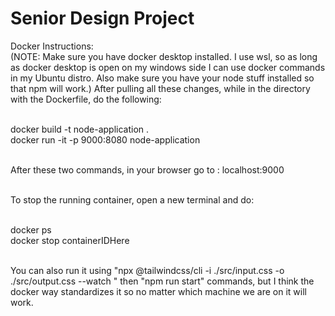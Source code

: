 # Senior Design Project

Docker Instructions:<br>
(NOTE: Make sure you have docker desktop installed. I use wsl, so as long as docker desktop is open on my windows side I can use docker commands in my Ubuntu distro. Also make sure you have your node stuff installed so that npm will work.) After pulling all these changes, while in the directory with the Dockerfile, do the following:<br><br>

docker build -t node-application . <br>
docker run -it -p 9000:8080 node-application<br><br>

After these two commands, in your browser go to : localhost:9000  <br><br>

To stop the running container, open a new terminal and do:<br><br>

docker ps<br>
docker stop containerIDHere <br><br>


You can also run it using "npx @tailwindcss/cli -i ./src/input.css -o ./src/output.css --watch
" then "npm run start" commands, but I think the docker way standardizes it so no matter which machine we are on it will work.
